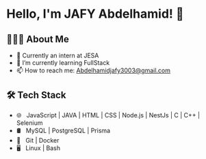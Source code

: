 
<!--
**Abdojafy/Abdojafy** is a ✨ _special_ ✨ repository because its `README.md` (this file) appears on your GitHub profile.

Here are some ideas to get you started:
- 🔭 I’m currently working on [What you are working on], e.g., backend development with Node.js.
- 🌱 I’m currently learning [What you are learning], e.g., microservices architecture.
- 👯 I’m looking to collaborate on [Type of projects you want to collaborate on], e.g., open-source Node.js projects.
- 🤔 I’m looking for help with [What you need help with], e.g., cloud infrastructure.
- 💬 Ask me about [What you want others to ask you about], e.g., RESTful APIs, database design.
- 📫 How to reach me: [Your contact information], e.g., your email, LinkedIn profile.
- 😄 Pronouns: [Your pronouns], e.g., He/Him, She/Her.
- ⚡ Fun fact: [A fun fact about you], e.g., I love to play the guitar.


- ☁️ &nbsp; [Cloud platforms you use], e.g., AWS | Azure | GCP
-->
# Hello, I'm JAFY Abdelhamid! 👋

## 👨🏻‍💻 About Me

- 🔭 Currently an intern at JESA
- 🌱 I’m currently learning FullStack
- 📫 How to reach me: Abdelhamidjafy3003@gmail.com


## 🛠 Tech Stack


- 🌐 &nbsp; JavaScript | JAVA | HTML | CSS | Node.js | NestJs | C | C++ | Selenium
- 🛢 &nbsp; MySQL | PostgreSQL | Prisma
- 🔧 &nbsp; Git | Docker
- 🖥 &nbsp; Linux | Bash
